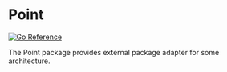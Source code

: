 # Point

[![Go Reference](https://pkg.go.dev/badge/github.com/carlsiry/point.svg)](https://pkg.go.dev/github.com/carlsiry/point)

The Point package provides external package adapter for some architecture.
